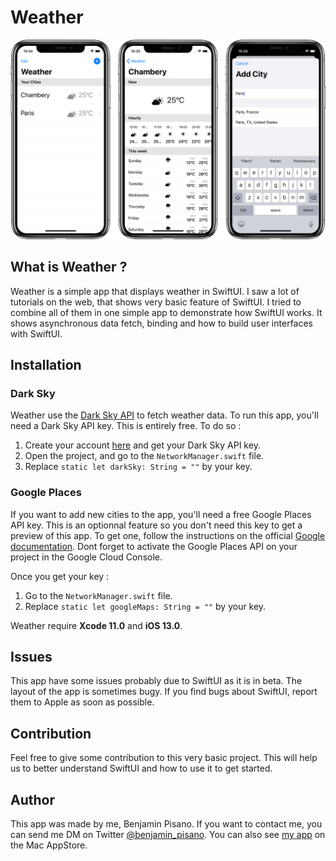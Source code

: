 #  Weather

![](Images/Banner.png)

## What is Weather ?

Weather is a simple app that displays weather in SwiftUI. I saw a lot of tutorials on the web, that shows very basic feature of SwiftUI. I tried to combine all of them in one simple app to demonstrate how SwiftUI works. It shows asynchronous data fetch, binding and how to build user interfaces with SwiftUI.

## Installation

### Dark Sky

Weather use the [Dark Sky API](https://darksky.net/dev) to fetch weather data. To run this app, you'll need a Dark Sky API key. This is entirely free. To do so :
1. Create your account [here](https://darksky.net/dev/register) and get your Dark Sky API key.
2. Open the project, and go to the `NetworkManager.swift` file.
3. Replace `static let darkSky: String = ""` by your key.

### Google Places

If you want to add new cities to the app, you'll need a free Google Places API key. This is an optionnal feature so you don't need this key to get a preview of this app. To get one, follow the instructions on the official [Google documentation](https://developers.google.com/places/web-service/get-api-key?authuser=1&refresh=1). Dont forget to activate the Google Places API on your project in the Google Cloud Console.

Once you get your key :
1. Go to the `NetworkManager.swift` file.
2. Replace `static let googleMaps: String = ""` by your key.

Weather require **Xcode 11.0** and **iOS 13.0**.

## Issues

This app have some issues probably due to SwiftUI as it is in beta. The layout of the app is sometimes bugy. If you find bugs about SwiftUI, report them to Apple as soon as possible. 

## Contribution

Feel free to give some contribution to this very basic project. This will help us to better understand SwiftUI and how to use it to get started.

## Author

This app was made by me, Benjamin Pisano. If you want to contact me, you can send me DM on Twitter [@benjamin_pisano](https://twitter.com/benjamin_pisano). You can also see [my app](https://apps.apple.com/fr/app/aria/id1431709436?mt=12) on the Mac AppStore.
